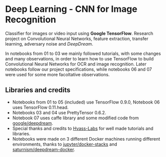 # Deep Learning - CNN for Image Recognition
Classifier for images or video input using **Google TensorFlow**. 
Research project on Convolutional Neural Networks, feature extraction, transfer learning, adversary noise and *DeepDream*. 

In notebooks from 01 to 03 we mainly followed tutorials, with some changes and many observations, in order to learn how to use TensorFlow to build Convolutional Neural Networks for OCR and image recognition. Later notebooks follow our project specifications, while notebooks 06 and 07 were used for some more facoltative observations. 

## Libraries and credits
* Notebooks from 01 to 05 (included) use TensorFlow 0.9.0, Notebook 06 uses TensorFlow 0.11.head. 
* Notebooks 03 and 04 use PrettyTensor 0.6.2.
* Notebook 07 uses caffe library and some modified code from [google/deepdream](https://github.com/google/deepdream).
* Special thanks and credits to [Hvass-Labs](https://github.com/Hvass-Labs) for well made tutorials and libraries. 
* Notebooks were made on 3 different Docker machines running different environments, thanks to [jupyter/docker-stacks](https://github.com/jupyter/docker-stacks/tree/master/tensorflow-notebook) and [saturnism/deepdream-docker](https://github.com/saturnism/deepdream-docker).
